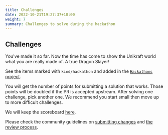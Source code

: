 ```yaml
---
title: Challenges
date: 2022-10-21T19:27:37+10:00
weight: 7
summary: Challenges to solve during the hackathon
---
```


## Challenges

You've made it so far.
Now the time has come to show the Unikraft world what you are really made of.
A true Dragon Slayer!

See the items marked with `kind/hackathon` and added in the [`Hackathons` project](https://github.com/orgs/unikraft/projects/29).

You will get the number of points for submitting a solution that works.
Those points will be doubled if the PR is accepted upstream.
After solving one challenge, pick another one.
We recommend you start small then move up to more difficult challenges.

We will keep the scoreboard [here](https://leaderboardhq.com/3wt61mcc).

Please check the community guidelines on [submitting changes](https://github.com/unikraft/docs/blob/main/content/en/docs/contributing/submitting-changes.md) and [the review process](https://github.com/unikraft/docs/blob/main/content/en/docs/contributing/review-process.md).
